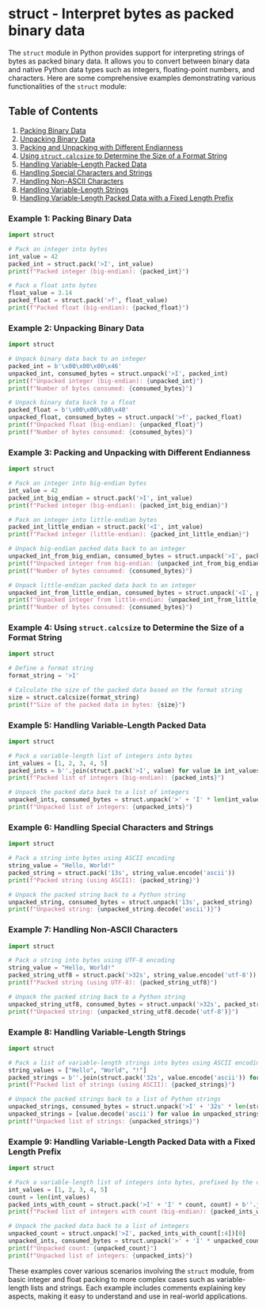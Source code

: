 # struct - Interpret bytes as packed binary data

The `struct` module in Python provides support for interpreting strings of bytes as packed binary data. It allows you to convert between binary data and native Python data types such as integers, floating-point numbers, and characters. Here are some comprehensive examples demonstrating various functionalities of the `struct` module:

## Table of Contents

1. [Packing Binary Data](#example-1-packing-binary-data)
2. [Unpacking Binary Data](#example-2-unpacking-binary-data)
3. [Packing and Unpacking with Different Endianness](#example-3-packing-and-unpacking-with-different-endianness)
4. [Using `struct.calcsize` to Determine the Size of a Format String](#example-4-using-structcalcsize-to-determine-the-size-of-a-format-string)
5. [Handling Variable-Length Packed Data](#example-5-handling-variable-length-packed-data)
6. [Handling Special Characters and Strings](#example-6-handling-special-characters-and-strings)
7. [Handling Non-ASCII Characters](#example-7-handling-non-ascii-characters)
8. [Handling Variable-Length Strings](#example-8-handling-variable-length-strings)
9. [Handling Variable-Length Packed Data with a Fixed Length Prefix](#example-9-handling-variable-length-packed-data-with-a-fixed-length-prefix)

### Example 1: Packing Binary Data

```python
import struct

# Pack an integer into bytes
int_value = 42
packed_int = struct.pack('>I', int_value)
print(f"Packed integer (big-endian): {packed_int}")

# Pack a float into bytes
float_value = 3.14
packed_float = struct.pack('>f', float_value)
print(f"Packed float (big-endian): {packed_float}")
```

### Example 2: Unpacking Binary Data

```python
import struct

# Unpack binary data back to an integer
packed_int = b'\x00\x00\x00\x46'
unpacked_int, consumed_bytes = struct.unpack('>I', packed_int)
print(f"Unpacked integer (big-endian): {unpacked_int}")
print(f"Number of bytes consumed: {consumed_bytes}")

# Unpack binary data back to a float
packed_float = b'\x00\x00\x80\x40'
unpacked_float, consumed_bytes = struct.unpack('>f', packed_float)
print(f"Unpacked float (big-endian): {unpacked_float}")
print(f"Number of bytes consumed: {consumed_bytes}")
```

### Example 3: Packing and Unpacking with Different Endianness

```python
import struct

# Pack an integer into big-endian bytes
int_value = 42
packed_int_big_endian = struct.pack('>I', int_value)
print(f"Packed integer (big-endian): {packed_int_big_endian}")

# Pack an integer into little-endian bytes
packed_int_little_endian = struct.pack('<I', int_value)
print(f"Packed integer (little-endian): {packed_int_little_endian}")

# Unpack big-endian packed data back to an integer
unpacked_int_from_big_endian, consumed_bytes = struct.unpack('>I', packed_int_big_endian)
print(f"Unpacked integer from big-endian: {unpacked_int_from_big_endian}")
print(f"Number of bytes consumed: {consumed_bytes}")

# Unpack little-endian packed data back to an integer
unpacked_int_from_little_endian, consumed_bytes = struct.unpack('<I', packed_int_little_endian)
print(f"Unpacked integer from little-endian: {unpacked_int_from_little_endian}")
print(f"Number of bytes consumed: {consumed_bytes}")
```

### Example 4: Using `struct.calcsize` to Determine the Size of a Format String

```python
import struct

# Define a format string
format_string = '>I'

# Calculate the size of the packed data based on the format string
size = struct.calcsize(format_string)
print(f"Size of the packed data in bytes: {size}")
```

### Example 5: Handling Variable-Length Packed Data

```python
import struct

# Pack a variable-length list of integers into bytes
int_values = [1, 2, 3, 4, 5]
packed_ints = b''.join(struct.pack('>I', value) for value in int_values)
print(f"Packed list of integers (big-endian): {packed_ints}")

# Unpack the packed data back to a list of integers
unpacked_ints, consumed_bytes = struct.unpack('>' + 'I' * len(int_values), packed_ints)
print(f"Unpacked list of integers: {unpacked_ints}")
```

### Example 6: Handling Special Characters and Strings

```python
import struct

# Pack a string into bytes using ASCII encoding
string_value = "Hello, World!"
packed_string = struct.pack('13s', string_value.encode('ascii'))
print(f"Packed string (using ASCII): {packed_string}")

# Unpack the packed string back to a Python string
unpacked_string, consumed_bytes = struct.unpack('13s', packed_string)
print(f"Unpacked string: {unpacked_string.decode('ascii')}")
```

### Example 7: Handling Non-ASCII Characters

```python
import struct

# Pack a string into bytes using UTF-8 encoding
string_value = "Hello, World!"
packed_string_utf8 = struct.pack('>32s', string_value.encode('utf-8'))
print(f"Packed string (using UTF-8): {packed_string_utf8}")

# Unpack the packed string back to a Python string
unpacked_string_utf8, consumed_bytes = struct.unpack('>32s', packed_string_utf8)
print(f"Unpacked string: {unpacked_string_utf8.decode('utf-8')}")
```

### Example 8: Handling Variable-Length Strings

```python
import struct

# Pack a list of variable-length strings into bytes using ASCII encoding
string_values = ["Hello", "World", "!"]
packed_strings = b''.join(struct.pack('32s', value.encode('ascii')) for value in string_values)
print(f"Packed list of strings (using ASCII): {packed_strings}")

# Unpack the packed strings back to a list of Python strings
unpacked_strings, consumed_bytes = struct.unpack('>I' + '32s' * len(string_values), packed_strings)
unpacked_strings = [value.decode('ascii') for value in unpacked_strings[1:]]
print(f"Unpacked list of strings: {unpacked_strings}")
```

### Example 9: Handling Variable-Length Packed Data with a Fixed Length Prefix

```python
import struct

# Pack a variable-length list of integers into bytes, prefixed by the count
int_values = [1, 2, 3, 4, 5]
count = len(int_values)
packed_ints_with_count = struct.pack('>I' + 'I' * count, count) + b''.join(struct.pack('>I', value) for value in int_values)
print(f"Packed list of integers with count (big-endian): {packed_ints_with_count}")

# Unpack the packed data back to a list of integers
unpacked_count = struct.unpack('>I', packed_ints_with_count[:4])[0]
unpacked_ints, consumed_bytes = struct.unpack('>' + 'I' * unpacked_count, packed_ints_with_count[4:])
print(f"Unpacked count: {unpacked_count}")
print(f"Unpacked list of integers: {unpacked_ints}")
```

These examples cover various scenarios involving the `struct` module, from basic integer and float packing to more complex cases such as variable-length lists and strings. Each example includes comments explaining key aspects, making it easy to understand and use in real-world applications.
